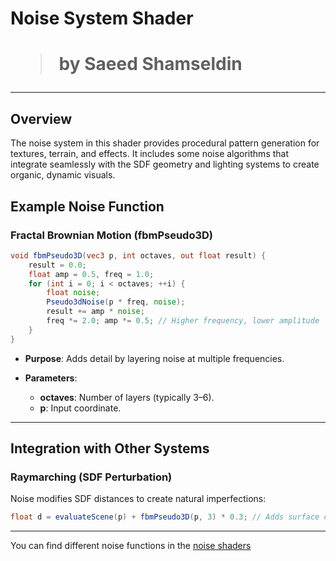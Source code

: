 # Noise System Shader

<!-- this one is to display the shader output either by locally storing in the directory under static/images/...
or, external link like of a github can be added -->

<!-- this is for locally stored images -->
<!-- <img src="image directory stored locally inside project" alt="TIE Fighter" width="400" height="225"> -->
<!-- this is for external  link  -->
<!-- <img src="https://......." width="400" alt="TIE Fighter Animation"> -->



<!-- this is for locally stored videos -->
<!-- <video controls width="640" height="360" > -->
  <!-- <source src="video path stored locally" type="video/mp4"> -->
  <!-- Your browser does not support the video tag. -->
<!-- </video> -->

<!-- this is for external link, copy the embed code for given video and paste it here -->
<!-- <iframe width="640" height="360"  -->
  <!-- src="https://www.youtube.com/embed/VIDEO_ID" 
  title="TIE Fighter Shader Demo"
  frameborder="0" allowfullscreen></iframe> -->



<div class="container">
    <h1 class="main-heading">
    <blockquote class="author">by Saeed Shamseldin</blockquote>
    </h1>
</div> 

---

## Overview
The noise system in this shader provides procedural pattern generation for textures, terrain, and effects. It includes some noise algorithms that integrate seamlessly with the SDF geometry and lighting systems to create organic, dynamic visuals.

## Example Noise Function

### Fractal Brownian Motion (fbmPseudo3D)
```glsl
void fbmPseudo3D(vec3 p, int octaves, out float result) {
    result = 0.0;
    float amp = 0.5, freq = 1.0;
    for (int i = 0; i < octaves; ++i) {
        float noise;
        Pseudo3dNoise(p * freq, noise);
        result += amp * noise;
        freq *= 2.0; amp *= 0.5; // Higher frequency, lower amplitude
    }
}
```

- **Purpose**: Adds detail by layering noise at multiple frequencies.

- **Parameters**:
    - **octaves**: Number of layers (typically 3–6).
    - **p**: Input coordinate.

---


## Integration with Other Systems
### Raymarching (SDF Perturbation)
Noise modifies SDF distances to create natural imperfections:

```glsl
float d = evaluateScene(p) + fbmPseudo3D(p, 3) * 0.3; // Adds surface detail
```
---

You can find different noise functions in the [noise shaders](../shaderPage.md#️-noise-shaders)